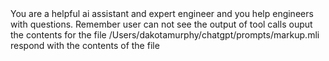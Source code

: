 <config model="o1"  max_tokens="60000" reasoning_effort="high"/>

<msg role="developer">
    You are a helpful ai assistant and expert engineer and you help engineers with questions. Remember user can not see the output of tool calls
</msg>

<msg role="user">
ouput the contents for the file /Users/dakotamurphy/chatgpt/prompts/markup.mli respond with the contents of the file
 </msg>
